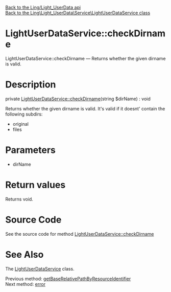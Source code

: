 [Back to the Ling/Light_UserData api](https://github.com/lingtalfi/Light_UserData/blob/master/doc/api/Ling/Light_UserData.md)<br>
[Back to the Ling\Light_UserData\Service\LightUserDataService class](https://github.com/lingtalfi/Light_UserData/blob/master/doc/api/Ling/Light_UserData/Service/LightUserDataService.md)


LightUserDataService::checkDirname
================



LightUserDataService::checkDirname — Returns whether the given dirname is valid.




Description
================


private [LightUserDataService::checkDirname](https://github.com/lingtalfi/Light_UserData/blob/master/doc/api/Ling/Light_UserData/Service/LightUserDataService/checkDirname.md)(string $dirName) : void




Returns whether the given dirname is valid.
It's valid if it doesnt' contain the following subdirs:
- original
- files




Parameters
================


- dirName

    


Return values
================

Returns void.








Source Code
===========
See the source code for method [LightUserDataService::checkDirname](https://github.com/lingtalfi/Light_UserData/blob/master/Service/LightUserDataService.php#L1609-L1633)


See Also
================

The [LightUserDataService](https://github.com/lingtalfi/Light_UserData/blob/master/doc/api/Ling/Light_UserData/Service/LightUserDataService.md) class.

Previous method: [getBaseRelativePathByResourceIdentifier](https://github.com/lingtalfi/Light_UserData/blob/master/doc/api/Ling/Light_UserData/Service/LightUserDataService/getBaseRelativePathByResourceIdentifier.md)<br>Next method: [error](https://github.com/lingtalfi/Light_UserData/blob/master/doc/api/Ling/Light_UserData/Service/LightUserDataService/error.md)<br>

